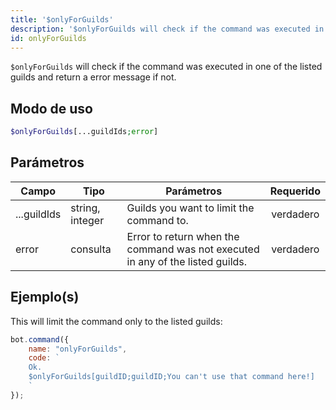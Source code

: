 ```yaml
---
title: '$onlyForGuilds'
description: '$onlyForGuilds will check if the command was executed in one of the listed guilds and return a error message if not.'
id: onlyForGuilds
---
```


`$onlyForGuilds` will check if the command was executed in one of the listed guilds and return a error message if not.

## Modo de uso

```php
$onlyForGuilds[...guildIds;error]
```

## Parámetros

| Campo       | Tipo            | Parámetros                                                                     | Requerido |
| ----------- | --------------- | ------------------------------------------------------------------------------ |:---------:|
| ...guildIds | string, integer | Guilds you want to limit the command to.                                       | verdadero |
| error       | consulta        | Error to return when the command was not executed in any of the listed guilds. | verdadero |

## Ejemplo(s)

This will limit the command only to the listed guilds:

```javascript
bot.command({
    name: "onlyForGuilds",
    code: `
    Ok.
    $onlyForGuilds[guildID;guildID;You can't use that command here!]
    `
});
```